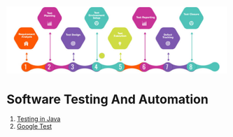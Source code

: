 ![](/img/STLC.jpg)
# Software Testing And Automation

1. [Testing in Java](/Tutorial/java.md)
2. [Google Test](/Tutorial/gtest.md)
